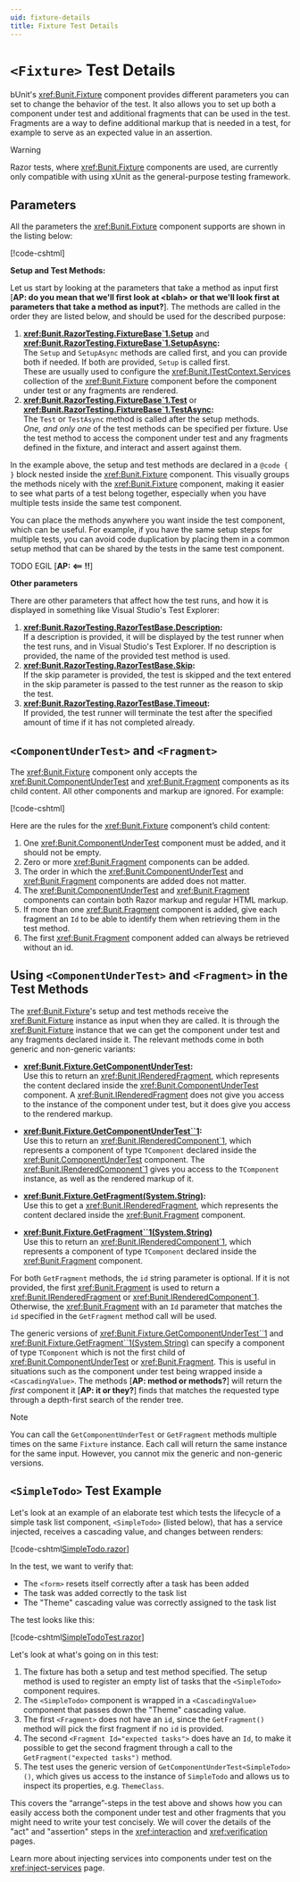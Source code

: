 ```yaml
---
uid: fixture-details
title: Fixture Test Details 
---
```


# `<Fixture>` Test Details

bUnit's <xref:Bunit.Fixture> component provides different parameters you can set to change the behavior of the test. It also allows you to set up both a component under test and additional fragments that can be used in the test. Fragments are a way to define additional markup that is needed in a test, for example to serve as an expected value in an assertion.

> [!WARNING]
> Razor tests, where <xref:Bunit.Fixture> components are used, are currently only compatible with using xUnit as the general-purpose testing framework.

## Parameters

All the parameters the <xref:Bunit.Fixture> component supports are shown in the listing below:

[!code-cshtml[](../../../samples/tests/razor/AllFixtureParameters.razor)]

**Setup and Test Methods:**

Let us start by looking at the parameters that take a method as input first [__AP: do you mean that we'll first look at \<blah\> or that we'll look first at parameters that take a method as input?__]. The methods are called in the order they are listed below, and should be used for the described purpose:

1. **<xref:Bunit.RazorTesting.FixtureBase`1.Setup>** and **<xref:Bunit.RazorTesting.FixtureBase`1.SetupAsync>:**  
The `Setup` and `SetupAsync` methods are called first, and you can provide both if needed. If both are provided, `Setup` is called first.   
These are usually used to configure the <xref:Bunit.ITestContext.Services> collection of the <xref:Bunit.Fixture> component before the component under test or any fragments are rendered.
2. **<xref:Bunit.RazorTesting.FixtureBase`1.Test>** or **<xref:Bunit.RazorTesting.FixtureBase`1.TestAsync>:**  
 The `Test` or `TestAsync` method is called after the setup methods.   
  _One, and only one_ of the test methods can be specified per fixture. Use the test method to access the component under test and any fragments defined in the fixture, and interact and assert against them.
  
In the example above, the setup and test methods are declared in a `@code { }` block nested inside the <xref:Bunit.Fixture> component. This visually groups the methods nicely with the <xref:Bunit.Fixture> component, making it easier to see what parts of a test belong together, especially when you have multiple tests inside the same test component. 

You can place the methods anywhere you want inside the test component, which can be useful. For example, if you have the same setup steps for multiple tests, you can avoid code duplication by placing them in a common setup method that can be shared by the tests in the same test component.

TODO EGIL [__AP: <== !!__]

**Other parameters**

There are other parameters that affect how the test runs, and how it is displayed in something like Visual Studio's Test Explorer:

1. **<xref:Bunit.RazorTesting.RazorTestBase.Description>:**   
   If a description is provided, it will be displayed by the test runner when the test runs, and in Visual Studio's Test Explorer. If no description is provided, the name of the provided test method is used.
2. **<xref:Bunit.RazorTesting.RazorTestBase.Skip>:**  
   If the skip parameter is provided, the test is skipped and the text entered in the skip parameter is passed to the test runner as the reason to skip the test.
3. **<xref:Bunit.RazorTesting.RazorTestBase.Timeout>:**  
   If provided, the test runner will terminate the test after the specified amount of time if it has not completed already.

## `<ComponentUnderTest>` and `<Fragment>`

The <xref:Bunit.Fixture> component only accepts the <xref:Bunit.ComponentUnderTest> and <xref:Bunit.Fragment> components as its child content. All other components and markup are ignored. For example:

[!code-cshtml[](../../../samples/tests/razor/FixtureWithCutAndFragments.html)]

Here are the rules for the <xref:Bunit.Fixture> component’s child content:

1. One <xref:Bunit.ComponentUnderTest> component must be added, and it should not be empty.
2. Zero or more <xref:Bunit.Fragment> components can be added.
3. The order in which the <xref:Bunit.ComponentUnderTest> and <xref:Bunit.Fragment> components are added does not matter.
4. The <xref:Bunit.ComponentUnderTest> and <xref:Bunit.Fragment> components can contain both Razor markup and regular HTML markup.
5. If more than one <xref:Bunit.Fragment> component is added, give each fragment an `Id` to be able to identify them when retrieving them in the test method.
6. The first <xref:Bunit.Fragment> component added can always be retrieved without an id.

## Using `<ComponentUnderTest>` and `<Fragment>` in the Test Methods

The <xref:Bunit.Fixture>'s setup and test methods receive the <xref:Bunit.Fixture> instance as input when they are called. It is through the <xref:Bunit.Fixture> instance that we can get the component under test and any fragments declared inside it. The relevant methods come in both generic and non-generic variants:

- **<xref:Bunit.Fixture.GetComponentUnderTest>:**  
  Use this to return an <xref:Bunit.IRenderedFragment>, which represents the content declared inside the <xref:Bunit.ComponentUnderTest> component. A <xref:Bunit.IRenderedFragment> does not give you access to the instance of the component under test, but it does give you access to the rendered markup. 

- **<xref:Bunit.Fixture.GetComponentUnderTest``1>:**  
  Use this to return an <xref:Bunit.IRenderedComponent`1>, which represents a component of type `TComponent` declared inside the <xref:Bunit.ComponentUnderTest> component. The <xref:Bunit.IRenderedComponent`1> gives you access to the `TComponent` instance, as well as the rendered markup of it.

- **<xref:Bunit.Fixture.GetFragment(System.String)>:**  
  Use this to get a <xref:Bunit.IRenderedFragment>, which represents the content declared inside the <xref:Bunit.Fragment> component. 

- **<xref:Bunit.Fixture.GetFragment``1(System.String)>**  
  Use this to return an <xref:Bunit.IRenderedComponent`1>, which represents a component of type `TComponent` declared inside the <xref:Bunit.Fragment> component.

For both `GetFragment` methods, the `id` string parameter is optional. If it is not provided, the first <xref:Bunit.Fragment> is used to return a <xref:Bunit.IRenderedFragment> or <xref:Bunit.IRenderedComponent`1>. Otherwise, the <xref:Bunit.Fragment> with an `Id` parameter that matches the `id` specified in the `GetFragment` method call will be used.

The generic versions of <xref:Bunit.Fixture.GetComponentUnderTest``1> and <xref:Bunit.Fixture.GetFragment``1(System.String)> can specify a component of type `TComponent` which is not the first child of <xref:Bunit.ComponentUnderTest> or <xref:Bunit.Fragment>. This is useful in situations such as the component under test being wrapped inside a `<CascadingValue>`. The methods [__AP: method or methods?__] will return the _first_ component it [__AP: it or they?__] finds that matches the requested type through a depth-first search of the render tree.

> [!NOTE]
> You can call the `GetComponentUnderTest` or `GetFragment` methods multiple times on the same `Fixture` instance. Each call will return the same instance for the same input. However, you cannot mix the generic and non-generic versions.

## `<SimpleTodo>` Test Example

Let's look at an example of an elaborate test which tests the lifecycle of a simple task list component, `<SimpleTodo>` (listed below), that has a service injected, receives a cascading value, and changes between renders:

[!code-cshtml[SimpleTodo.razor](../../../samples/components/SimpleTodo.razor)]

In the test, we want to verify that:

- The `<form>` resets itself correctly after a task has been added
- The task was added correctly to the task list
- The "Theme" cascading value was correctly assigned to the task list

The test looks like this:

[!code-cshtml[SimpleTodoTest.razor](../../../samples/tests/razor/SimpleTodoTest.razor?highlight=4,5,8-10,13,20,29,30,35-37)]

Let's look at what's going on in this test:

1. The fixture has both a setup and test method specified. The setup method is used to register an empty list of tasks that the `<SimpleTodo>` component requires.
2. The `<SimpleTodo>` component is wrapped in a `<CascadingValue>` component that passes down the "Theme" cascading value.
3. The first `<Fragment>` does not have an `id`, since the `GetFragment()` method will pick the first fragment if no `id` is provided.
4. The second `<Fragment Id="expected tasks">` does have an `Id`, to make it possible to get the second fragment through a call to the `GetFragment("expected tasks")` method.
5. The test uses the generic version of `GetComponentUnderTest<SimpleTodo>()`, which gives us access to the instance of `SimpleTodo` and allows us to inspect its properties, e.g. `ThemeClass`.

This covers the “arrange”-steps in the test above and shows how you can easily access both the component under test and other fragments that you might need to write your test concisely. We will cover the details of the "act" and "assertion" steps in the <xref:interaction> and <xref:verification> pages. 

Learn more about injecting services into components under test on the <xref:inject-services> page. 
<!--stackedit_data:
eyJoaXN0b3J5IjpbLTEyODc0NTI4MzEsLTE5OTE3NTMxMzAsLT
E4NzkxMTEzMTksLTE4Mjk1OTMzMTRdfQ==
-->